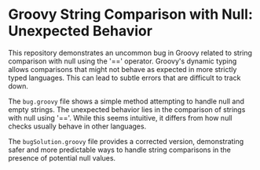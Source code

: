 # Groovy String Comparison with Null: Unexpected Behavior

This repository demonstrates an uncommon bug in Groovy related to string comparison with null using the '==' operator.  Groovy's dynamic typing allows comparisons that might not behave as expected in more strictly typed languages.  This can lead to subtle errors that are difficult to track down.

The `bug.groovy` file shows a simple method attempting to handle null and empty strings. The unexpected behavior lies in the comparison of strings with null using '=='.  While this seems intuitive, it differs from how null checks usually behave in other languages.

The `bugSolution.groovy` file provides a corrected version, demonstrating safer and more predictable ways to handle string comparisons in the presence of potential null values.
